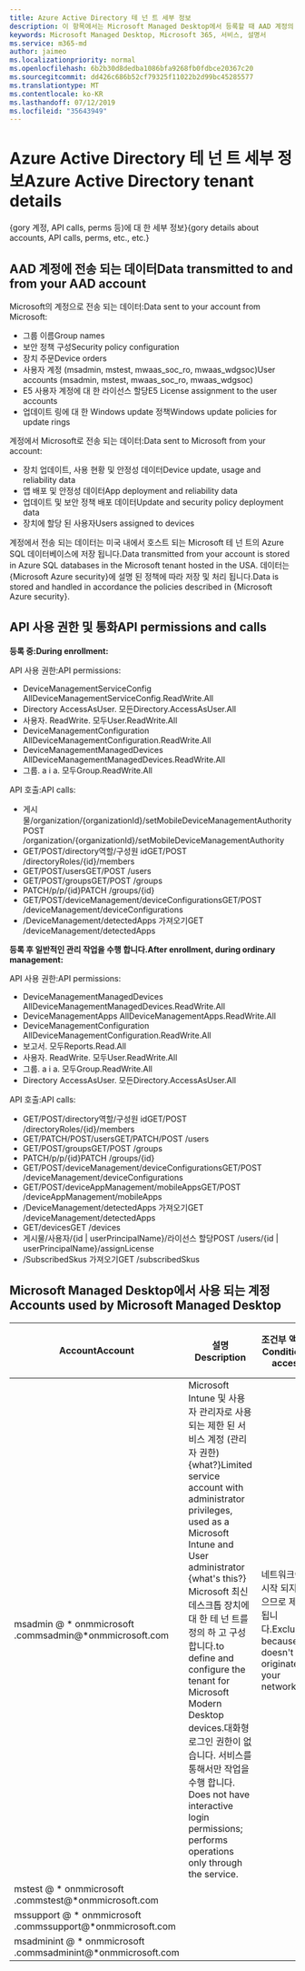 ```yaml
---
title: Azure Active Directory 테 넌 트 세부 정보
description: 이 항목에서는 Microsoft Managed Desktop에서 등록할 때 AAD 계정의 변경 사항에 대해 설명 합니다.
keywords: Microsoft Managed Desktop, Microsoft 365, 서비스, 설명서
ms.service: m365-md
author: jaimeo
ms.localizationpriority: normal
ms.openlocfilehash: 6b2b30d8dedba1086bfa9268fb0fdbce20367c20
ms.sourcegitcommit: dd426c686b52cf79325f11022b2d99bc45285577
ms.translationtype: MT
ms.contentlocale: ko-KR
ms.lasthandoff: 07/12/2019
ms.locfileid: "35643949"
---
```

# <a name="azure-active-directory-tenant-details"></a><span data-ttu-id="03aff-104">Azure Active Directory 테 넌 트 세부 정보</span><span class="sxs-lookup"><span data-stu-id="03aff-104">Azure Active Directory tenant details</span></span>
<span data-ttu-id="03aff-105">{gory 계정, API calls, perms 등)에 대 한 세부 정보}</span><span class="sxs-lookup"><span data-stu-id="03aff-105">{gory details about accounts, API calls, perms, etc., etc.}</span></span>


## <a name="data-transmitted-to-and-from-your-aad-account"></a><span data-ttu-id="03aff-106">AAD 계정에 전송 되는 데이터</span><span class="sxs-lookup"><span data-stu-id="03aff-106">Data transmitted to and from your AAD account</span></span>


<span data-ttu-id="03aff-107">Microsoft의 계정으로 전송 되는 데이터:</span><span class="sxs-lookup"><span data-stu-id="03aff-107">Data sent to your account from Microsoft:</span></span>

- <span data-ttu-id="03aff-108">그룹 이름</span><span class="sxs-lookup"><span data-stu-id="03aff-108">Group names</span></span>
- <span data-ttu-id="03aff-109">보안 정책 구성</span><span class="sxs-lookup"><span data-stu-id="03aff-109">Security policy configuration</span></span>
- <span data-ttu-id="03aff-110">장치 주문</span><span class="sxs-lookup"><span data-stu-id="03aff-110">Device orders</span></span>
- <span data-ttu-id="03aff-111">사용자 계정 (msadmin, mstest, mwaas_soc_ro, mwaas_wdgsoc)</span><span class="sxs-lookup"><span data-stu-id="03aff-111">User accounts (msadmin, mstest, mwaas_soc_ro, mwaas_wdgsoc)</span></span>
- <span data-ttu-id="03aff-112">E5 사용자 계정에 대 한 라이선스 할당</span><span class="sxs-lookup"><span data-stu-id="03aff-112">E5 License assignment to the user accounts</span></span>
- <span data-ttu-id="03aff-113">업데이트 링에 대 한 Windows update 정책</span><span class="sxs-lookup"><span data-stu-id="03aff-113">Windows update policies for update rings</span></span>

<span data-ttu-id="03aff-114">계정에서 Microsoft로 전송 되는 데이터:</span><span class="sxs-lookup"><span data-stu-id="03aff-114">Data sent to Microsoft from your account:</span></span>

- <span data-ttu-id="03aff-115">장치 업데이트, 사용 현황 및 안정성 데이터</span><span class="sxs-lookup"><span data-stu-id="03aff-115">Device update, usage and reliability data</span></span>
- <span data-ttu-id="03aff-116">앱 배포 및 안정성 데이터</span><span class="sxs-lookup"><span data-stu-id="03aff-116">App deployment and reliability data</span></span>
- <span data-ttu-id="03aff-117">업데이트 및 보안 정책 배포 데이터</span><span class="sxs-lookup"><span data-stu-id="03aff-117">Update and security policy deployment data</span></span>
- <span data-ttu-id="03aff-118">장치에 할당 된 사용자</span><span class="sxs-lookup"><span data-stu-id="03aff-118">Users assigned to devices</span></span>  

<span data-ttu-id="03aff-119">계정에서 전송 되는 데이터는 미국 내에서 호스트 되는 Microsoft 테 넌 트의 Azure SQL 데이터베이스에 저장 됩니다.</span><span class="sxs-lookup"><span data-stu-id="03aff-119">Data transmitted from your account is stored in Azure SQL databases in the Microsoft tenant hosted in the USA.</span></span> <span data-ttu-id="03aff-120">데이터는 {Microsoft Azure security}에 설명 된 정책에 따라 저장 및 처리 됩니다.</span><span class="sxs-lookup"><span data-stu-id="03aff-120">Data is stored and handled in accordance the policies described in {Microsoft Azure security}.</span></span> 

## <a name="api-permissions-and-calls"></a><span data-ttu-id="03aff-121">API 사용 권한 및 통화</span><span class="sxs-lookup"><span data-stu-id="03aff-121">API permissions and calls</span></span>

<span data-ttu-id="03aff-122">**등록 중:**</span><span class="sxs-lookup"><span data-stu-id="03aff-122">**During enrollment:**</span></span>

<span data-ttu-id="03aff-123">API 사용 권한:</span><span class="sxs-lookup"><span data-stu-id="03aff-123">API permissions:</span></span>
- <span data-ttu-id="03aff-124">DeviceManagementServiceConfig All</span><span class="sxs-lookup"><span data-stu-id="03aff-124">DeviceManagementServiceConfig.ReadWrite.All</span></span>
- <span data-ttu-id="03aff-125">Directory AccessAsUser. 모든</span><span class="sxs-lookup"><span data-stu-id="03aff-125">Directory.AccessAsUser.All</span></span>
- <span data-ttu-id="03aff-126">사용자. ReadWrite. 모두</span><span class="sxs-lookup"><span data-stu-id="03aff-126">User.ReadWrite.All</span></span>
- <span data-ttu-id="03aff-127">DeviceManagementConfiguration All</span><span class="sxs-lookup"><span data-stu-id="03aff-127">DeviceManagementConfiguration.ReadWrite.All</span></span>
- <span data-ttu-id="03aff-128">DeviceManagementManagedDevices All</span><span class="sxs-lookup"><span data-stu-id="03aff-128">DeviceManagementManagedDevices.ReadWrite.All</span></span>
- <span data-ttu-id="03aff-129">그룹. a i a. 모두</span><span class="sxs-lookup"><span data-stu-id="03aff-129">Group.ReadWrite.All</span></span>

<span data-ttu-id="03aff-130">API 호출:</span><span class="sxs-lookup"><span data-stu-id="03aff-130">API calls:</span></span>
- <span data-ttu-id="03aff-131">게시물/organization/{organizationId}/setMobileDeviceManagementAuthority</span><span class="sxs-lookup"><span data-stu-id="03aff-131">POST /organization/{organizationId}/setMobileDeviceManagementAuthority</span></span>
- <span data-ttu-id="03aff-132">GET/POST/directory역할/구성원 id</span><span class="sxs-lookup"><span data-stu-id="03aff-132">GET/POST /directoryRoles/{id}/members</span></span>
- <span data-ttu-id="03aff-133">GET/POST/users</span><span class="sxs-lookup"><span data-stu-id="03aff-133">GET/POST /users</span></span>
- <span data-ttu-id="03aff-134">GET/POST/groups</span><span class="sxs-lookup"><span data-stu-id="03aff-134">GET/POST /groups</span></span>
- <span data-ttu-id="03aff-135">PATCH/p/p/{id}</span><span class="sxs-lookup"><span data-stu-id="03aff-135">PATCH /groups/{id}</span></span>
- <span data-ttu-id="03aff-136">GET/POST/deviceManagement/deviceConfigurations</span><span class="sxs-lookup"><span data-stu-id="03aff-136">GET/POST /deviceManagement/deviceConfigurations</span></span>
- <span data-ttu-id="03aff-137">/DeviceManagement/detectedApps 가져오기</span><span class="sxs-lookup"><span data-stu-id="03aff-137">GET /deviceManagement/detectedApps</span></span>

<span data-ttu-id="03aff-138">**등록 후 일반적인 관리 작업을 수행 합니다.**</span><span class="sxs-lookup"><span data-stu-id="03aff-138">**After enrollment, during ordinary management:**</span></span>

<span data-ttu-id="03aff-139">API 사용 권한:</span><span class="sxs-lookup"><span data-stu-id="03aff-139">API permissions:</span></span>
- <span data-ttu-id="03aff-140">DeviceManagementManagedDevices All</span><span class="sxs-lookup"><span data-stu-id="03aff-140">DeviceManagementManagedDevices.ReadWrite.All</span></span>
- <span data-ttu-id="03aff-141">DeviceManagementApps All</span><span class="sxs-lookup"><span data-stu-id="03aff-141">DeviceManagementApps.ReadWrite.All</span></span>
- <span data-ttu-id="03aff-142">DeviceManagementConfiguration All</span><span class="sxs-lookup"><span data-stu-id="03aff-142">DeviceManagementConfiguration.ReadWrite.All</span></span>
- <span data-ttu-id="03aff-143">보고서. 모두</span><span class="sxs-lookup"><span data-stu-id="03aff-143">Reports.Read.All</span></span>
- <span data-ttu-id="03aff-144">사용자. ReadWrite. 모두</span><span class="sxs-lookup"><span data-stu-id="03aff-144">User.ReadWrite.All</span></span>
- <span data-ttu-id="03aff-145">그룹. a i a. 모두</span><span class="sxs-lookup"><span data-stu-id="03aff-145">Group.ReadWrite.All</span></span>
- <span data-ttu-id="03aff-146">Directory AccessAsUser. 모든</span><span class="sxs-lookup"><span data-stu-id="03aff-146">Directory.AccessAsUser.All</span></span>

<span data-ttu-id="03aff-147">API 호출:</span><span class="sxs-lookup"><span data-stu-id="03aff-147">API calls:</span></span>
- <span data-ttu-id="03aff-148">GET/POST/directory역할/구성원 id</span><span class="sxs-lookup"><span data-stu-id="03aff-148">GET/POST /directoryRoles/{id}/members</span></span>
- <span data-ttu-id="03aff-149">GET/PATCH/POST/users</span><span class="sxs-lookup"><span data-stu-id="03aff-149">GET/PATCH/POST /users</span></span>
- <span data-ttu-id="03aff-150">GET/POST/groups</span><span class="sxs-lookup"><span data-stu-id="03aff-150">GET/POST /groups</span></span>
- <span data-ttu-id="03aff-151">PATCH/p/p/{id}</span><span class="sxs-lookup"><span data-stu-id="03aff-151">PATCH /groups/{id}</span></span>
- <span data-ttu-id="03aff-152">GET/POST/deviceManagement/deviceConfigurations</span><span class="sxs-lookup"><span data-stu-id="03aff-152">GET/POST /deviceManagement/deviceConfigurations</span></span>
- <span data-ttu-id="03aff-153">GET/POST/deviceAppManagement/mobileApps</span><span class="sxs-lookup"><span data-stu-id="03aff-153">GET/POST /deviceAppManagement/mobileApps</span></span>
- <span data-ttu-id="03aff-154">/DeviceManagement/detectedApps 가져오기</span><span class="sxs-lookup"><span data-stu-id="03aff-154">GET /deviceManagement/detectedApps</span></span>
- <span data-ttu-id="03aff-155">GET/devices</span><span class="sxs-lookup"><span data-stu-id="03aff-155">GET /devices</span></span>
- <span data-ttu-id="03aff-156">게시물/사용자/{id | userPrincipalName}/라이선스 할당</span><span class="sxs-lookup"><span data-stu-id="03aff-156">POST /users/{id | userPrincipalName}/assignLicense</span></span>
- <span data-ttu-id="03aff-157">/SubscribedSkus 가져오기</span><span class="sxs-lookup"><span data-stu-id="03aff-157">GET /subscribedSkus</span></span>

## <a name="accounts-used-by-microsoft-managed-desktop"></a><span data-ttu-id="03aff-158">Microsoft Managed Desktop에서 사용 되는 계정</span><span class="sxs-lookup"><span data-stu-id="03aff-158">Accounts used by Microsoft Managed Desktop</span></span>





| <span data-ttu-id="03aff-159">Account</span><span class="sxs-lookup"><span data-stu-id="03aff-159">Account</span></span> | <span data-ttu-id="03aff-160">설명</span><span class="sxs-lookup"><span data-stu-id="03aff-160">Description</span></span>  | <span data-ttu-id="03aff-161">조건부 액세스</span><span class="sxs-lookup"><span data-stu-id="03aff-161">Conditional access</span></span>  | <span data-ttu-id="03aff-162">Multi-Factor Authentication</span><span class="sxs-lookup"><span data-stu-id="03aff-162">Multi-factor authentication</span></span>  | <span data-ttu-id="03aff-163">정상 인 이유</span><span class="sxs-lookup"><span data-stu-id="03aff-163">Why this is OK</span></span> |
|---------|---------|---------|---------|--------------|
| <span data-ttu-id="03aff-164">msadmin @ \* onmmicrosoft .com</span><span class="sxs-lookup"><span data-stu-id="03aff-164">msadmin@\*onmmicrosoft.com</span></span> | <span data-ttu-id="03aff-165">Microsoft Intune 및 사용자 관리자로 사용 되는 제한 된 서비스 계정 (관리자 권한) {what?}</span><span class="sxs-lookup"><span data-stu-id="03aff-165">Limited service account with administrator privileges, used as a Microsoft Intune and User administrator {what's this?}</span></span> <span data-ttu-id="03aff-166">Microsoft 최신 데스크톱 장치에 대 한 테 넌 트를 정의 하 고 구성 합니다.</span><span class="sxs-lookup"><span data-stu-id="03aff-166">to define and configure the tenant for Microsoft Modern Desktop devices.</span></span><span data-ttu-id="03aff-167">대화형 로그인 권한이 없습니다. 서비스를 통해서만 작업을 수행 합니다.</span><span class="sxs-lookup"><span data-stu-id="03aff-167">  Does not have interactive login permissions; performs operations only through the service.</span></span>  | <span data-ttu-id="03aff-168">네트워크에서 시작 되지 않으므로 제외 됩니다.</span><span class="sxs-lookup"><span data-stu-id="03aff-168">Excluded, because it doesn't originate in your network</span></span>        | <span data-ttu-id="03aff-169">대화형 로그온이 없기 때문에 제외 됩니다.</span><span class="sxs-lookup"><span data-stu-id="03aff-169">Excluded because there is no interactive logon</span></span>        | <span data-ttu-id="03aff-170">Azure 키 자격 증명 모음에 저장 된 암호</span><span class="sxs-lookup"><span data-stu-id="03aff-170">Password stored in Azure Key Vault</span></span> |
| <span data-ttu-id="03aff-171">mstest @ \* onmmicrosoft .com</span><span class="sxs-lookup"><span data-stu-id="03aff-171">mstest@\*onmmicrosoft.com</span></span>     |         |         |         |
| <span data-ttu-id="03aff-172">mssupport @ \* onmmicrosoft .com</span><span class="sxs-lookup"><span data-stu-id="03aff-172">mssupport@\*onmmicrosoft.com</span></span>     |         |         |         |
| <span data-ttu-id="03aff-173">msadminint @ \* onmmicrosoft .com</span><span class="sxs-lookup"><span data-stu-id="03aff-173">msadminint@\*onmmicrosoft.com</span></span>     |         |         |         |
